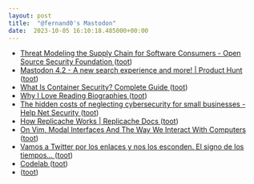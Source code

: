```yaml
---
layout: post
title:  "@fernand0's Mastodon"
date:  2023-10-05 16:10:18.485000+00:00
---
```

*  [Threat Modeling the Supply Chain for Software Consumers - Open Source Security Foundation ](https://openssf.org/blog/2023/09/27/threat-modeling-the-supply-chain-for-software-consumers) ([toot](https://mastodon.social/@fernand0/111183280107199545))
*  [ Mastodon 4.2 - A new search experience and more! \| Product Hunt ](https://www.producthunt.com/posts/mastodon-4-) ([toot](https://mastodon.social/@fernand0/111183034384649519))
*  [What Is Container Security? Complete Guide ](https://www.esecurityplanet.com/applications/container-security) ([toot](https://mastodon.social/@fernand0/111182900763705081))
*  [Why I Love Reading Biographies ](https://danielmiessler.com/p/love-reading-biographie) ([toot](https://mastodon.social/@fernand0/111182629436518142))
*  [The hidden costs of neglecting cybersecurity for small businesses - Help Net Security ](https://www.helpnetsecurity.com/2023/09/28/raffaele-mautone-judy-security-small-businesses-cybersecurity-solutions) ([toot](https://mastodon.social/@fernand0/111182410716631067))
*  [How Replicache Works \| Replicache Docs ](https://doc.replicache.dev/concepts/how-it-work) ([toot](https://mastodon.social/@fernand0/111182147001525418))
*  [On Vim, Modal Interfaces And The Way We Interact With Computers ](https://hackaday.com/2023/09/01/on-vim-modal-interfaces-and-the-way-we-interact-with-computers) ([toot](https://mastodon.social/@fernand0/111182014679637219))
*  [Vamos a Twitter por los enlaces y nos los esconden. El signo de los tiempos... ](https://mastodon.social/@fernand0/111181820007863574) ([toot](https://mastodon.social/@fernand0/111181820007863574))
*  [Codelab ](https://codelabzgz.github.io/#unicode-202) ([toot](https://mastodon.social/@fernand0/111181697490240647))
*  [ ](https://mastodon.social/users/fernand0/statuses/111181680723001766/activity) ([toot](https://mastodon.social/users/fernand0/statuses/111181680723001766/activity))

